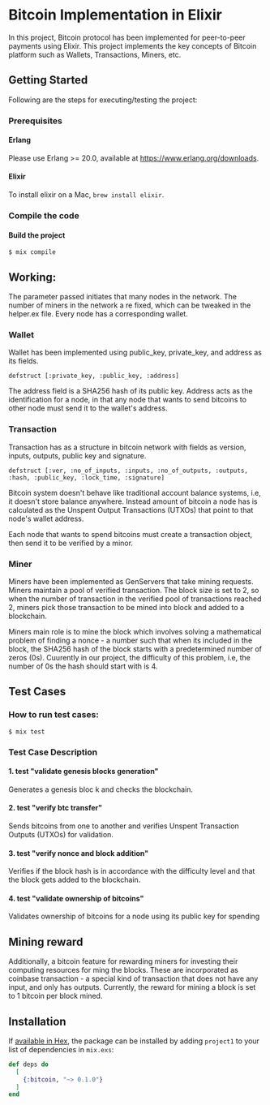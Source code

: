 # Bitcoin Implementation in Elixir

In this project, Bitcoin protocol has been implemented for peer-to-peer payments using Elixir. This project implements the key concepts of Bitcoin platform such as Wallets, Transactions, Miners, etc.

## Getting Started

Following are the steps for executing/testing the project:

### Prerequisites

#### Erlang

Please use Erlang >= 20.0, available at <https://www.erlang.org/downloads>.

#### Elixir

To install elixir on a Mac, `brew install elixir`.

### Compile the code

#### Build the project

    $ mix compile


## Working:

The parameter passed initiates that many nodes in the network. The number of miners in the network a re fixed, which can be tweaked in the helper.ex file. Every node has a corresponding wallet.

### Wallet

Wallet has been implemented using public_key, private_key, and address as its fields. 

    defstruct [:private_key, :public_key, :address]
The address field is a SHA256 hash of its public key. Address acts as the identification for a node, in that any node that wants to send bitcoins to other node must send it to the wallet's address.

### Transaction

Transaction has as a structure in bitcoin network with fields as version, inputs, outputs, public key and signature.

    defstruct [:ver, :no_of_inputs, :inputs, :no_of_outputs, :outputs, :hash, :public_key, :lock_time, :signature]

Bitcoin system doesn't behave like traditional account balance systems, i.e, it doesn't store balance anywhere. Instead amount of bitcoin a node has is calculated as the Unspent Output Transactions (UTXOs) that point to that node's wallet address.

Each node that wants to spend bitcoins must create a transaction object, then send it to be verified by a minor.

### Miner

Miners have been implemented as GenServers that take mining requests. Miners maintain a pool of verified transaction. The block size is set to 2, so when the number of transaction in the verified pool of transactions reached 2, miners pick those transaction to be mined into block and added to a blockchain.

Miners main role is to mine the block which involves solving a mathematical problem of finding a nonce - a number such that when its included in the block, the SHA256 hash of the block starts with a predetermined number of zeros (0s). Cuurently in our project, the difficulty of this problem, i.e, the number of 0s the hash should start with is 4.

## Test Cases

### How to run test cases:
    $ mix test

### Test Case Description

#### 1. test "validate genesis blocks generation"

Generates a genesis bloc k and checks the blockchain.

#### 2.  test "verify btc transfer"

Sends bitcoins from one to another and verifies Unspent Transaction Outputs (UTXOs) for validation.

#### 3. test "verify nonce and block addition"

Verifies if the block hash is in accordance with the difficulty level and that the block gets added to the blockchain.

#### 4. test "validate ownership of bitcoins"
Validates ownership of bitcoins for a node using its public key for spending

## Mining reward
Additionally, a bitcoin feature for rewarding miners for investing their computing resources for ming the blocks. These are incorporated as coinbase transaction - a special kind of transaction that does not have any input, and only has outputs.
Currently, the reward for mining a block is set to 1 bitcoin per block mined.

## Installation

If [available in Hex](https://hex.pm/docs/publish), the package can be installed
by adding `project1` to your list of dependencies in `mix.exs`:

```elixir
def deps do
  [
    {:bitcoin, "~> 0.1.0"}
  ]
end
```
